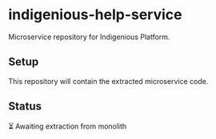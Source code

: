 # indigenious-help-service

Microservice repository for Indigenious Platform.

## Setup

This repository will contain the extracted microservice code.

## Status

⏳ Awaiting extraction from monolith
